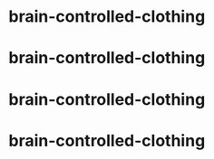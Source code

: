 # brain-controlled-clothing
# brain-controlled-clothing
# brain-controlled-clothing
# brain-controlled-clothing
